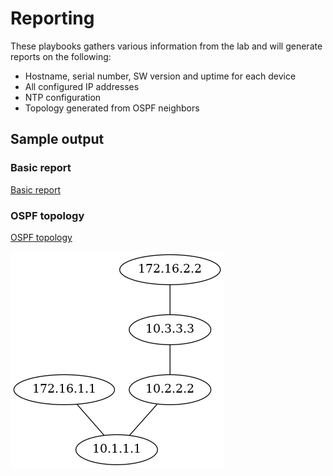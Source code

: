 # Reporting
These playbooks gathers various information from the lab and will generate reports on the following:
* Hostname, serial number, SW version and uptime for each device
* All configured IP addresses
* NTP configuration
* Topology generated from OSPF neighbors

## Sample output

### Basic report
[Basic report](output/basic_report.html)

### OSPF topology
[OSPF topology](output/ospf_neighbor.dot)

![OSPF topology](output/ospf_neighbor.png)
